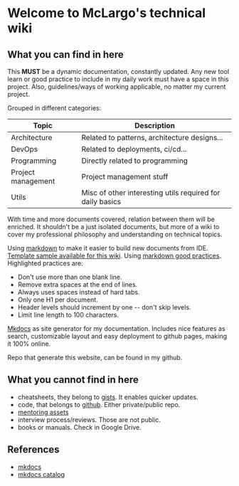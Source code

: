 # Welcome to McLargo's technical wiki

## What you can find in here

This **MUST** be a dynamic documentation, constantly updated. Any new tool learn
or good practice to include in my daily work must have a space in this project.
Also, guidelines/ways of working applicable, no matter my current project.

Grouped in different categories:

| Topic              | Description                                               |
| ------------------ | --------------------------------------------------------- |
| Architecture       | Related to patterns, architecture designs...              |
| DevOps             | Related to deployments, ci/cd...                          |
| Programming        | Directly related to programming                           |
| Project management | Project management stuff                                  |
| Utils              | Misc of other interesting utils required for daily basics |

With time and more documents covered, relation between them will be enriched. It
shouldn't be a just isolated documents, but more of a wiki to cover my
professional philosophy and understanding on technical topics.

Using
[markdown](https://gist.github.com/McLargo/ae633d1ff481c20c21433074169d283c#file-markdown-cheatsheet)
to make it easier to build new documents from IDE.
[Template sample available for this wiki](template). Using
[markdown good practices](https://learn.microsoft.com/en-us/powershell/scripting/community/contributing/general-markdown?view=powershell-7.3).
Highlighted practices are:

- Don't use more than one blank line.
- Remove extra spaces at the end of lines.
- Always uses spaces instead of hard tabs.
- Only one H1 per document.
- Header levels should increment by one -- don't skip levels.
- Limit line length to 100 characters.

[Mkdocs](https://www.mkdocs.org/) as site generator for my documentation.
Includes nice features as search, customizable layout and easy deployment to
github pages, making it 100% online.

Repo that generate this website, can be found in my github.

## What you cannot find in here

- cheatsheets, they belong to
  [gists](https://gist.github.com/McLargo/ae633d1ff481c20c21433074169d283c). It
  enables quicker updates.
- code, that belongs to [github](https://github.com/McLargo/). Either private/public repo.
- [mentoring assets](https://gist.github.com/McLargo/105f658ffdabdae8ffb297a05c6949d9)
- interview process/reviews. Those are not public.
- books or manuals. Check in Google Drive.

## References

- [mkdocs](https://mkdocstrings.github.io/)
- [mkdocs catalog](https://github.com/mkdocs/catalog)
